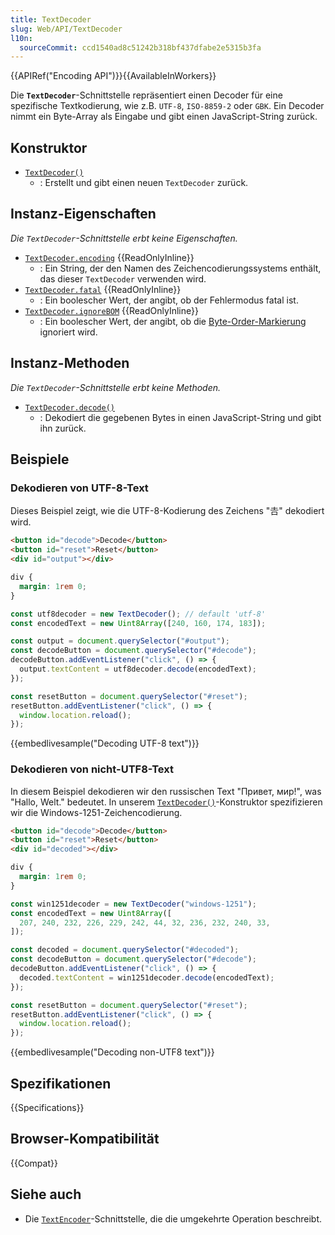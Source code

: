 ```yaml
---
title: TextDecoder
slug: Web/API/TextDecoder
l10n:
  sourceCommit: ccd1540ad8c51242b318bf437dfabe2e5315b3fa
---
```


{{APIRef("Encoding API")}}{{AvailableInWorkers}}

Die **`TextDecoder`**-Schnittstelle repräsentiert einen Decoder für eine spezifische Textkodierung, wie z.B. `UTF-8`, `ISO-8859-2` oder `GBK`. Ein Decoder nimmt ein Byte-Array als Eingabe und gibt einen JavaScript-String zurück.

## Konstruktor

- [`TextDecoder()`](/de/docs/Web/API/TextDecoder/TextDecoder)
  - : Erstellt und gibt einen neuen `TextDecoder` zurück.

## Instanz-Eigenschaften

_Die `TextDecoder`-Schnittstelle erbt keine Eigenschaften._

- [`TextDecoder.encoding`](/de/docs/Web/API/TextDecoder/encoding) {{ReadOnlyInline}}
  - : Ein String, der den Namen des Zeichencodierungssystems enthält, das dieser `TextDecoder` verwenden wird.
- [`TextDecoder.fatal`](/de/docs/Web/API/TextDecoder/fatal) {{ReadOnlyInline}}
  - : Ein boolescher Wert, der angibt, ob der Fehlermodus fatal ist.
- [`TextDecoder.ignoreBOM`](/de/docs/Web/API/TextDecoder/ignoreBOM) {{ReadOnlyInline}}
  - : Ein boolescher Wert, der angibt, ob die [Byte-Order-Markierung](https://www.w3.org/International/questions/qa-byte-order-mark) ignoriert wird.

## Instanz-Methoden

_Die `TextDecoder`-Schnittstelle erbt keine Methoden._

- [`TextDecoder.decode()`](/de/docs/Web/API/TextDecoder/decode)
  - : Dekodiert die gegebenen Bytes in einen JavaScript-String und gibt ihn zurück.

## Beispiele

### Dekodieren von UTF-8-Text

Dieses Beispiel zeigt, wie die UTF-8-Kodierung des Zeichens "𠮷" dekodiert wird.

```html
<button id="decode">Decode</button>
<button id="reset">Reset</button>
<div id="output"></div>
```

```css hidden
div {
  margin: 1rem 0;
}
```

```js
const utf8decoder = new TextDecoder(); // default 'utf-8'
const encodedText = new Uint8Array([240, 160, 174, 183]);

const output = document.querySelector("#output");
const decodeButton = document.querySelector("#decode");
decodeButton.addEventListener("click", () => {
  output.textContent = utf8decoder.decode(encodedText);
});

const resetButton = document.querySelector("#reset");
resetButton.addEventListener("click", () => {
  window.location.reload();
});
```

{{embedlivesample("Decoding UTF-8 text")}}

### Dekodieren von nicht-UTF8-Text

In diesem Beispiel dekodieren wir den russischen Text "Привет, мир!", was "Hallo, Welt." bedeutet. In unserem [`TextDecoder()`](/de/docs/Web/API/TextDecoder/TextDecoder)-Konstruktor spezifizieren wir die Windows-1251-Zeichencodierung.

```html
<button id="decode">Decode</button>
<button id="reset">Reset</button>
<div id="decoded"></div>
```

```css hidden
div {
  margin: 1rem 0;
}
```

```js
const win1251decoder = new TextDecoder("windows-1251");
const encodedText = new Uint8Array([
  207, 240, 232, 226, 229, 242, 44, 32, 236, 232, 240, 33,
]);

const decoded = document.querySelector("#decoded");
const decodeButton = document.querySelector("#decode");
decodeButton.addEventListener("click", () => {
  decoded.textContent = win1251decoder.decode(encodedText);
});

const resetButton = document.querySelector("#reset");
resetButton.addEventListener("click", () => {
  window.location.reload();
});
```

{{embedlivesample("Decoding non-UTF8 text")}}

## Spezifikationen

{{Specifications}}

## Browser-Kompatibilität

{{Compat}}

## Siehe auch

- Die [`TextEncoder`](/de/docs/Web/API/TextEncoder)-Schnittstelle, die die umgekehrte Operation beschreibt.
